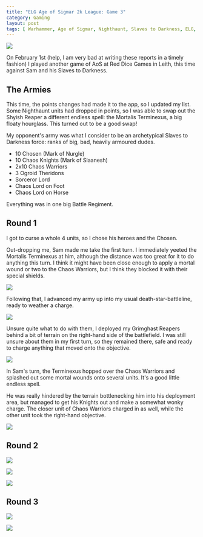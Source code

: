 ```yaml
---
title: "ELG Age of Sigmar 2k League: Game 3"
category: Gaming
layout: post
tags: [ Warhammer, Age of Sigmar, Nighthaunt, Slaves to Darkness, ELG, Red Dice Games ]
---
```


![](/images/2023/02/battles/nighthaunt-vs-s2d/enemy-army.jpg)

On February 1st (help, I am very bad at writing these reports in a timely fashion) I played another game of AoS at Red Dice Games in Leith, this time against Sam and his Slaves to Darkness.

<!--more-->

## The Armies

This time, the points changes had made it to the app, so I updated my list. Some Nighthaunt units had dropped in points, so I was able to swap out the Shyish Reaper a different endless spell: the Mortalis Terminexus, a big floaty hourglass. This turned out to be a good swap!

My opponent's army was what I consider to be an archetypical Slaves to Darkness force: ranks of big, bad, heavily armoured dudes.

- 10 Chosen (Mark of Nurgle)
- 10 Chaos Knights (Mark of Slaanesh)
- 2x10 Chaos Warriors
- 3 Ogroid Theridons
- Sorceror Lord
- Chaos Lord on Foot
- Chaos Lord on Horse 

Everything was in one big Battle Regiment.

## Round 1

I got to curse a whole 4 units, so I chose his heroes and the Chosen. 

Out-dropping me, Sam made me take the first turn. I immediately yeeted the Mortalis Terminexus at him, although the distance was too great for it to do anything this turn. I think it might have been close enough to apply a mortal wound or two to the Chaos Warriors, but I think they blocked it with their special shields.

![](/images/2023/02/battles/nighthaunt-vs-s2d/round-1-turn-1-hourglass.jpg)

Following that, I advanced my army up into my usual death-star-battleline, ready to weather a charge.

![](/images/2023/02/battles/nighthaunt-vs-s2d/round-1-turn-1.jpg)

Unsure quite what to do with them, I deployed my Grimghast Reapers behind a bit of terrain on the right-hand side of the battlefield. I was still unsure about them in my first turn, so they remained there, safe and ready to charge anything that moved onto the objective.

![](/images/2023/02/battles/nighthaunt-vs-s2d/round-1-turn-1-reapers.jpg)

In Sam's turn, the Terminexus hopped over the Chaos Warriors and splashed out some mortal wounds onto several units. It's a good little endless spell.

He was really hindered by the terrain bottlenecking him into his deployment area, but managed to get his Knights out and make a somewhat wonky charge. The closer unit of Chaos Warriors charged in as well, while the other unit took the right-hand objective.

![](/images/2023/02/battles/nighthaunt-vs-s2d/round-1-turn-2.jpg)

## Round 2

![](/images/2023/02/battles/nighthaunt-vs-s2d/round-2-turn-1.jpg)

![](/images/2023/02/battles/nighthaunt-vs-s2d/round-2-turn-2.jpg)

![](/images/2023/02/battles/nighthaunt-vs-s2d/round-2-turn-2-combat.jpg)

## Round 3

![](/images/2023/02/battles/nighthaunt-vs-s2d/round-3-turn-1.jpg)

![](/images/2023/02/battles/nighthaunt-vs-s2d/round-3-turn-1-reapers.jpg)

